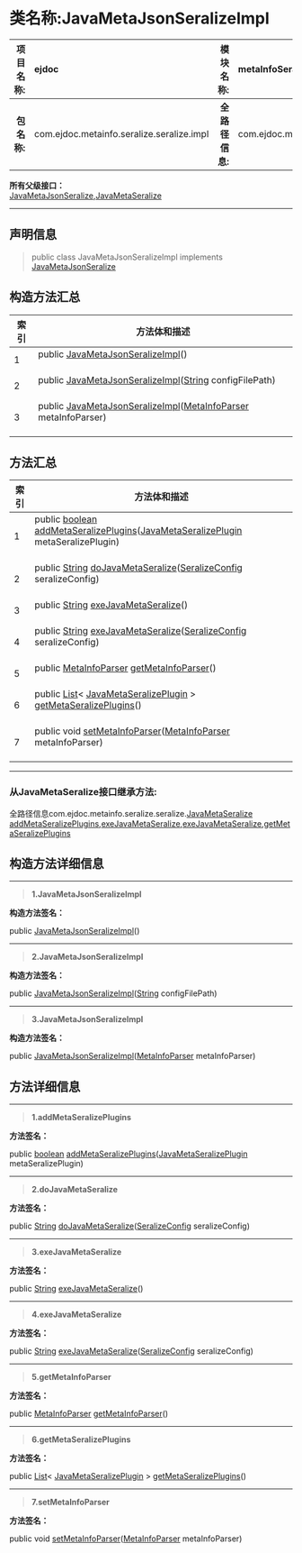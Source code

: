 # 类名称:JavaMetaJsonSeralizeImpl

|  **项目名称:**    |  ejdoc    |   **模块名称:**   |metaInfoSeralize|
| ----: | :---- | ----: |:---- |
|   **包名称:**   |  com.ejdoc.metainfo.seralize.seralize.impl    |   **全路径信息:**   |com.ejdoc.metainfo.seralize.seralize.impl.JavaMetaJsonSeralizeImpl|











**所有父级接口：**  
[JavaMetaJsonSeralize](/metaInfoSeralize/com/ejdoc/metainfo/seralize/seralize/JavaMetaJsonSeralize.md),[JavaMetaSeralize](/metaInfoSeralize/com/ejdoc/metainfo/seralize/seralize/JavaMetaSeralize.md)







---

## 声明信息

> public class JavaMetaJsonSeralizeImpl   implements [JavaMetaJsonSeralize](/metaInfoSeralize/com/ejdoc/metainfo/seralize/seralize/JavaMetaJsonSeralize.md)   












## 构造方法汇总

|   索引  |    方法体和描述   |
| ---- | ---- |
|1|public  [JavaMetaJsonSeralizeImpl](#javametajsonseralizeimpl)()   <br/><br/>|
|2|public  [JavaMetaJsonSeralizeImpl](#javametajsonseralizeimpl-string)([String](https://docs.oracle.com/javase/8/docs/api/java/lang/String.html?is-external=true) configFilePath)   <br/><br/>|
|3|public  [JavaMetaJsonSeralizeImpl](#javametajsonseralizeimpl-metainfoparser)([MetaInfoParser](/metaInfoSeralize/com/ejdoc/metainfo/seralize/parser/MetaInfoParser.md) metaInfoParser)   <br/><br/>|


## 方法汇总

|   索引  |    方法体和描述   |
| ---- | ---- |
|1|public [boolean](https://docs.oracle.com/javase/8/docs/api/java/lang/Boolean.html?is-external=true) [addMetaSeralizePlugins](#addmetaseralizeplugins-javametaseralizeplugin)([JavaMetaSeralizePlugin](/metaInfoSeralize/com/ejdoc/metainfo/seralize/seralize/JavaMetaSeralizePlugin.md) metaSeralizePlugin)   <br/><br/>|
|2|public [String](https://docs.oracle.com/javase/8/docs/api/java/lang/String.html?is-external=true) [doJavaMetaSeralize](#dojavametaseralize-seralizeconfig)([SeralizeConfig](/metaInfoSeralize/com/ejdoc/metainfo/seralize/seralize/config/SeralizeConfig.md) seralizeConfig)   <br/><br/>|
|3|public [String](https://docs.oracle.com/javase/8/docs/api/java/lang/String.html?is-external=true) [exeJavaMetaSeralize](#exejavametaseralize)()   <br/><br/>|
|4|public [String](https://docs.oracle.com/javase/8/docs/api/java/lang/String.html?is-external=true) [exeJavaMetaSeralize](#exejavametaseralize-seralizeconfig)([SeralizeConfig](/metaInfoSeralize/com/ejdoc/metainfo/seralize/seralize/config/SeralizeConfig.md) seralizeConfig)   <br/><br/>|
|5|public [MetaInfoParser](/metaInfoSeralize/com/ejdoc/metainfo/seralize/parser/MetaInfoParser.md) [getMetaInfoParser](#getmetainfoparser)()   <br/><br/>|
|6|public [List](https://docs.oracle.com/javase/8/docs/api/java/util/List.html?is-external=true)< [JavaMetaSeralizePlugin](/metaInfoSeralize/com/ejdoc/metainfo/seralize/seralize/JavaMetaSeralizePlugin.md) > [getMetaSeralizePlugins](#getmetaseralizeplugins)()   <br/><br/>|
|7|public void [setMetaInfoParser](#setmetainfoparser-metainfoparser)([MetaInfoParser](/metaInfoSeralize/com/ejdoc/metainfo/seralize/parser/MetaInfoParser.md) metaInfoParser)   <br/><br/>|




---

### 从JavaMetaSeralize接口继承方法:

全路径信息com.ejdoc.metainfo.seralize.seralize.[JavaMetaSeralize](/metaInfoSeralize/com/ejdoc/metainfo/seralize/seralize/JavaMetaSeralize.md)  
[addMetaSeralizePlugins](/metaInfoSeralize/com/ejdoc/metainfo/seralize/seralize/JavaMetaSeralize.md#addMetaSeralizePlugins-javametaseralizeplugin),[exeJavaMetaSeralize](/metaInfoSeralize/com/ejdoc/metainfo/seralize/seralize/JavaMetaSeralize.md#exeJavaMetaSeralize-seralizeconfig),[exeJavaMetaSeralize](/metaInfoSeralize/com/ejdoc/metainfo/seralize/seralize/JavaMetaSeralize.md#exeJavaMetaSeralize),[getMetaSeralizePlugins](/metaInfoSeralize/com/ejdoc/metainfo/seralize/seralize/JavaMetaSeralize.md#getMetaSeralizePlugins)



## 构造方法详细信息


---

> **1.<span id="javametajsonseralizeimpl">JavaMetaJsonSeralizeImpl</span>**

**构造方法签名：** 

  public  [JavaMetaJsonSeralizeImpl](#javametajsonseralizeimpl)()   








---

> **2.<span id="javametajsonseralizeimpl-string">JavaMetaJsonSeralizeImpl</span>**

**构造方法签名：** 

  public  [JavaMetaJsonSeralizeImpl](#javametajsonseralizeimpl-string)([String](https://docs.oracle.com/javase/8/docs/api/java/lang/String.html?is-external=true) configFilePath)   








---

> **3.<span id="javametajsonseralizeimpl-metainfoparser">JavaMetaJsonSeralizeImpl</span>**

**构造方法签名：** 

  public  [JavaMetaJsonSeralizeImpl](#javametajsonseralizeimpl-metainfoparser)([MetaInfoParser](/metaInfoSeralize/com/ejdoc/metainfo/seralize/parser/MetaInfoParser.md) metaInfoParser)   








## 方法详细信息


---

> **1.<span id="addmetaseralizeplugins-javametaseralizeplugin">addMetaSeralizePlugins</span>**

**方法签名：** 

  public [boolean](https://docs.oracle.com/javase/8/docs/api/java/lang/Boolean.html?is-external=true) [addMetaSeralizePlugins](#addmetaseralizeplugins-javametaseralizeplugin)([JavaMetaSeralizePlugin](/metaInfoSeralize/com/ejdoc/metainfo/seralize/seralize/JavaMetaSeralizePlugin.md) metaSeralizePlugin)   










---

> **2.<span id="dojavametaseralize-seralizeconfig">doJavaMetaSeralize</span>**

**方法签名：** 

  public [String](https://docs.oracle.com/javase/8/docs/api/java/lang/String.html?is-external=true) [doJavaMetaSeralize](#dojavametaseralize-seralizeconfig)([SeralizeConfig](/metaInfoSeralize/com/ejdoc/metainfo/seralize/seralize/config/SeralizeConfig.md) seralizeConfig)   










---

> **3.<span id="exejavametaseralize">exeJavaMetaSeralize</span>**

**方法签名：** 

  public [String](https://docs.oracle.com/javase/8/docs/api/java/lang/String.html?is-external=true) [exeJavaMetaSeralize](#exejavametaseralize)()   










---

> **4.<span id="exejavametaseralize-seralizeconfig">exeJavaMetaSeralize</span>**

**方法签名：** 

  public [String](https://docs.oracle.com/javase/8/docs/api/java/lang/String.html?is-external=true) [exeJavaMetaSeralize](#exejavametaseralize-seralizeconfig)([SeralizeConfig](/metaInfoSeralize/com/ejdoc/metainfo/seralize/seralize/config/SeralizeConfig.md) seralizeConfig)   










---

> **5.<span id="getmetainfoparser">getMetaInfoParser</span>**

**方法签名：** 

  public [MetaInfoParser](/metaInfoSeralize/com/ejdoc/metainfo/seralize/parser/MetaInfoParser.md) [getMetaInfoParser](#getmetainfoparser)()   










---

> **6.<span id="getmetaseralizeplugins">getMetaSeralizePlugins</span>**

**方法签名：** 

  public [List](https://docs.oracle.com/javase/8/docs/api/java/util/List.html?is-external=true)< [JavaMetaSeralizePlugin](/metaInfoSeralize/com/ejdoc/metainfo/seralize/seralize/JavaMetaSeralizePlugin.md) > [getMetaSeralizePlugins](#getmetaseralizeplugins)()   










---

> **7.<span id="setmetainfoparser-metainfoparser">setMetaInfoParser</span>**

**方法签名：** 

  public void [setMetaInfoParser](#setmetainfoparser-metainfoparser)([MetaInfoParser](/metaInfoSeralize/com/ejdoc/metainfo/seralize/parser/MetaInfoParser.md) metaInfoParser)   









